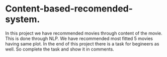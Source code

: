 # Content-based-recomended-system.
In this project we have recommended movies through content of the movie. This is done through NLP. We have recommended most fitted 5 movies having same plot. In the end of this project there is a task for begineers as well. So complete the task and show it in comments. 
